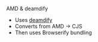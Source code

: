 AMD & deamdify

 * Uses [deamdify](https://www.npmjs.com/package/deamdify)
 * Converts from AMD -> CJS
 * Then uses Browserify bundling
